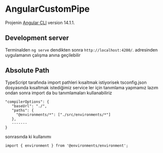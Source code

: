 # AngularCustomPipe

Projenin [Angular CLI](https://github.com/angular/angular-cli) version 14.1.1.

## Development server

Terminalden `ng serve` dendikten sonra  `http://localhost:4200/`. adresinden uygulamanın çalışma anına geçilebilir

## Absolute Path
TypeScript tarafında import pathleri kısaltmak istiyorisek tsconfig.json dosyasında kısaltmak istediğimiz service ler için tanımlama yapmamız lazım ondan sonra import da bu tanımlamaları kullanabiliriz
 ```  
"compilerOptions": {
    "baseUrl": "./",
    "paths": {
      "@environments/*": ["./src/environments/*"]
    },
    -------
}
 ```

 sonrasında ki kullanımı
  ```  
 import { environment } from '@environments/environment';
  ```
